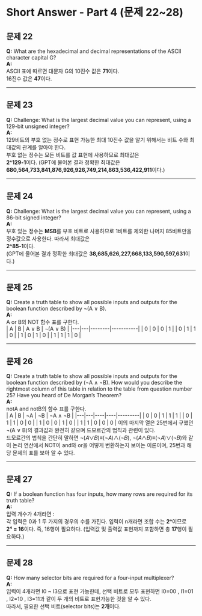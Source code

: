 # Short Answer - Part 4 (문제 22~28)

## 문제 22  
**Q:**  What are the hexadecimal and decimal representations of the ASCII character capital G?   
**A:**  
ASCII 표에 따르면 대문자 G의 10진수 값은 **71**이다.  
16진수 값은 **47**이다.  

---

## 문제 23  
**Q:**  Challenge: What is the largest decimal value you can represent, using a 129-bit unsigned
 integer?  
**A:**  
129비트의 부호 없는 정수로 표현 가능한 최대 10진수 값을 알기 위해서는 비트 수와 최대값의 관계를 알아야 한다.  
부호 없는 정수는 모든 비트를 값 표현에 사용하므로 최대값은  
  **2^129-1**이다.
  (GPT에 물어본 결과 정확한 최대값은 **680,564,733,841,876,926,926,749,214,863,536,422,911**이다.)

---

## 문제 24  
**Q:**  Challenge: What is the largest decimal value you can represent, using a 86-bit signed
 integer?  
**A:**  
부호 있는 정수는 **MSB**를 부호 비트로 사용하므로 1비트를 제외한 나머지 85비트만을 정수값으로 사용한다. 따라서 최대값은  
**2^85-1**이다.  
(GPT에 물어본 결과 정확한 최대값은 **38,685,626,227,668,133,590,597,631**이다.)  

---

## 문제 25  
**Q:**  Create a truth table to show all possible inputs and outputs for the boolean function
 described by ¬(A ∨ B).  
**A:**  
A or B의 NOT 함수 표를 구한다.  
| A | B | A ∨ B | ¬(A ∨ B) |
|---|---|--------|-----------|
| 0 | 0 |   0    |     1     |
| 0 | 1 |   1    |     0     |
| 1 | 0 |   1    |     0     |
| 1 | 1 |   1    |     0     |


---

## 문제 26  
**Q:**  Create a truth table to show all possible inputs and outputs for the boolean function described by (¬A ∧ ¬B). How would you describe the rightmost column of this table in relation to the table from question number 25? Have you heard of De Morgan’s Theorem?  
**A:**  
notA and notB의 함수 표를 구한다.  
| A | B | ¬A | ¬B | ¬A ∧ ¬B |
|---|---|----|----|---------|
| 0 | 0 |  1 |  1 |    1    |
| 0 | 1 |  1 |  0 |    0    |
| 1 | 0 |  0 |  1 |    0    |
| 1 | 1 |  0 |  0 |    0    |
이의 마지막 열은 25번에서 구했던 ¬(A ∨ B)의 결과값과 완전히 같으며 드모르간의 법칙과 관련이 있다.  
드모르간의 법칙을 간단히 말하면 ¬(𝐴∨𝐵)≡(¬𝐴)∧(¬𝐵), ¬(𝐴∧𝐵)≡(¬𝐴)∨(¬𝐵)와 같이 논리 연산에서 NOT이 and와 or을 어떻게 변환하는지 보이는 이론이며, 25번과 해당 문제의 표를 보아 알 수 있다.  

---

## 문제 27  
**Q:**  If a boolean function has four inputs, how many rows are required for its truth table?  
**A:**  
입력 개수가 4개라면 :  
각 입력은 0과 1 두 가지의 경우의 수를 가진다. 입력이 n개라면 조합 수는 **2ⁿ**이므로  
**2⁴ = 16**이다. 즉, 16행이 필요하다. (입력값 및 출력값 표현까지 포함하면 총 **17**행이 필요하다.)  

---

## 문제 28  
**Q:**  How many selector bits are required for a four-input multiplexer?  
**A:**  
입력이 4개라면  I0 ~ I3으로 표현 가능한데, 선택 비트로 모두 표현하면 I0=00 , I1=01 , I2=10 , I3=11과 같이 두 개의 비트로 표현가능한 것을 알 수 있다.  
따라서, 필요한 선택 비트(selector bits)는 **2개**이다.  
